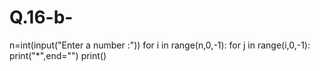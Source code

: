 # Q.16-b-
n=int(input("Enter a number :"))
for i in range(n,0,-1):
  for j in range(i,0,-1):
    print("*",end="")
  print() 
